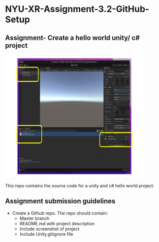# NYU-XR-Assignment-3.2-GitHub-Setup

## Assignment- Create a hello world unity/ c# project

<img alt="hello world image" width="450px" height="400px" src="NYU-XR-Assignment-3.2-GitHub-Setup/Unity assignment image 2.png" />

This repo contains the source code for a unity and c# hello world project. 

## Assignment submission guidelines

* Create a Github repo. The repo should contain:
    * Master branch 
    * README.md with project description
    * Include screenshot of project
    * Include Unity.gitignore file
    

